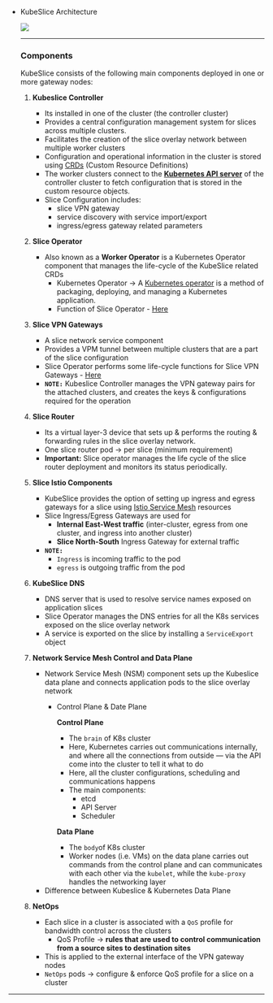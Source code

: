 - KubeSlice Architecture
    
    ![](https://i.imgur.com/h5ufHNo.png)
    
    ---
    
    ### Components
    
    KubeSlice consists of the following main components deployed in one or more gateway nodes:
    
    1. **Kubeslice Controller**
        - Its installed in one of the cluster (the controller cluster)
        - Provides a central configuration management system for slices across multiple clusters.
        - Facilitates the creation of the slice overlay network between multiple worker clusters
        - Configuration and operational information in the cluster is stored using [CRDs](https://kubernetes.io/docs/concepts/extend-kubernetes/api-extension/custom-resources/) (Custom Resource Definitions)
        - The worker clusters connect to the **[Kubernetes API server](https://kubernetes.io/docs/reference/command-line-tools-reference/kube-apiserver/)** of the controller cluster to fetch configuration that is stored in the custom resource objects.
        - Slice Configuration includes:
            - slice VPN gateway
            - service discovery with service import/export
            - ingress/egress gateway related parameters
    2. **Slice Operator**
        - Also known as a **Worker Operator** is a Kubernetes Operator component that manages the life-cycle of the KubeSlice related CRDs
            - Kubernetes Operator → A [Kubernetes operator](https://www.redhat.com/en/resources/oreilly-kubernetes-operators-automation-ebook?intcmp=701f2000001OMH6AAO) is a method of packaging, deploying, and managing a Kubernetes application.
            - Function of Slice Operator - [Here](https://kubeslice.io/documentation/open-source/0.2.0/architecture#slice-operator)
    3. **Slice VPN Gateways**
        - A slice network service component
        - Provides a VPM tunnel between multiple clusters that are a part of the slice configuration
        - Slice Operator performs some life-cycle functions for Slice VPN Gateways - [Here](https://www.notion.so/KubeSlice-a7fcb42b4af5483baa9e009fc38457df)
        - **`NOTE:`** Kubeslice Controller manages the VPN gateway pairs for the attached clusters, and creates the keys & configurations required for the operation
    4. **Slice Router**
        - Its a virtual layer-3 device that sets up & performs the routing & forwarding rules in the slice overlay network.
        - One slice router pod → per slice (minimum requirement)
        - **Important:** Slice operator manages the life cycle of the slice router deployment and monitors its status periodically.
    5. **Slice Istio Components**
        - KubeSlice provides the option of setting up ingress and egress gateways for a slice using [Istio Service Mesh](https://istio.io/) resources
        - Slice Ingress/Egress Gateways are used for
            - **Internal East-West traffic** (inter-cluster, egress from one cluster, and ingress into another cluster)
            - **Slice North-South** Ingress Gateway for external traffic
        - **`NOTE:`**
            - `Ingress` is incoming traffic to the pod
            - `egress` is outgoing traffic from the pod
    6. **KubeSlice DNS**
        - DNS server that is used to resolve service names exposed on application slices
        - Slice Operator manages the DNS entries for all the K8s services exposed on the slice overlay network
        - A service is exported on the slice by installing a `ServiceExport` object
    7. **Network Service Mesh Control and Data Plane**
        - Network Service Mesh (NSM) component sets up the Kubeslice data plane and connects application pods to the slice overlay network
            - Control Plane & Date Plane
                
                **Control Plane**
                
                - The `brain` of K8s cluster
                - Here, Kubernetes carries out communications internally, and where all the connections from outside — via the API come into the cluster to tell it what to do
                - Here, all the cluster configurations, scheduling and communications happens
                - The main components:
                    - etcd
                    - API Server
                    - Scheduler
                
                **Data Plane**
                
                - The `body`of K8s cluster
                - Worker nodes (i.e. VMs) on the data plane carries out commands from the control plane and can communicates with each other via the `kubelet`, while the `kube-proxy` handles the networking layer
        - Difference between Kubeslice & Kubernetes Data Plane
            
            
    8. **NetOps**
        - Each slice in a cluster is associated with a `QoS` profile for bandwidth control across the clusters
            - QoS Profile → **rules that are used to control communication from a source sites to destination sites**
        - This is applied to the external interface of the VPN gateway nodes
        - `NetOps` pods → configure & enforce QoS profile for a slice on a cluster

---